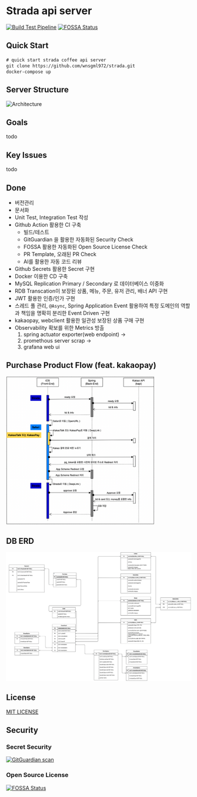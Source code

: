 # Strada api server

[![Build Test Pipeline](https://github.com/Coffee-Street/strada/workflows/build-test-pipeline/badge.svg)](https://github.com/Coffee-Street/strada/actions)
[![FOSSA Status](https://app.fossa.com/api/projects/git%2Bgithub.com%2Fwnsgml972%2Fstrada.svg?type=shield)](https://app.fossa.com/projects/git%2Bgithub.com%2Fwnsgml972%2Fstrada?ref=badge_shield)

## Quick Start

```shell script
# quick start strada coffee api server
git clone https://github.com/wnsgml972/strada.git
docker-compose up
```

## Server Structure
![Architecture](https://user-images.githubusercontent.com/34090998/173180093-2cac0853-676d-4767-bc8d-b5e70f1f0db3.png)


## Goals

todo

## Key Issues

todo

## Done

- 버전관리
- 문서화
- Unit Test, Integration Test 작성
- Github Action 활용한 CI 구축
  - 빌드/테스트
  - GitGuardian 을 활용한 자동화된 Security Check
  - FOSSA 활용한 자동화된 Open Source License Check
  - PR Template, 오래된 PR Check
  - AI를 활용한 자동 코드 리뷰
- Github Secrets 활용한 Secret 구현
- Docker 이용한 CD 구축
- MySQL Replication Primary / Secondary 로 데이터베이스 이중화
- RDB Transcation이 보장된 상품, 메뉴, 주문, 유저 관리, 배너 API 구현
- JWT 활용한 인증/인가 구현
- 스레드 풀 관리, `@Async`, Spring Application Event 활용하여 특정 도메인의 역할과 책임을 명확히 분리한 Event Driven 구현
- kakaopay, webclient 활용한 일관성 보장된 상품 구매 구현
- Observability 확보를 위한 Metrics 방출
  1. spring actuator exporter(web endpoint) →
  2. promethous server scrap →
  3. grafana web ui


## Purchase Product Flow (feat. kakaopay)

<img src = "https://github.com/Coffee-Street/Document/blob/master/assets/purchase_product_flow.png" width="80%" height="80%">

## DB ERD

![ERD](https://github.com/Coffee-Street/Document/blob/master/assets/2022-0611-strada_erd.png)

## License

[MIT LICENSE](https://github.com/Coffee-Street/strada/blob/master/LICENSE)

## Security

### Secret Security

[![GitGuardian scan](https://github.com/Coffee-Street/strada/actions/workflows/gg-shield-action.yml/badge.svg)](https://github.com/Coffee-Street/strada/actions/workflows/gg-shield-action.yml)

### Open Source License

[![FOSSA Status](https://app.fossa.com/api/projects/git%2Bgithub.com%2Fwnsgml972%2Fstrada.svg?type=large)](https://app.fossa.com/projects/git%2Bgithub.com%2Fwnsgml972%2Fstrada?ref=badge_large)
